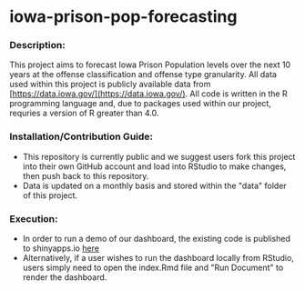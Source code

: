 # iowa-prison-pop-forecasting

### Description:  
This project aims to forecast Iowa Prison Population levels over the next 10 years at the offense classification and offense type granularity. 
All data used within this project is publicly available data from [https://data.iowa.gov/](https://data.iowa.gov/).
All code is written in the R programming language and, due to packages used within our project, requries a version of R greater than 4.0. 

### Installation/Contribution Guide:  
- This repository is currently public and we suggest users fork this project into their own GitHub account and load into RStudio to make changes, then push back to this repository.
- Data is updated on a monthly basis and stored within the "data" folder of this project.

### Execution:  
- In order to run a demo of our dashboard, the existing code is published to shinyapps.io [here](https://iowa-prison-forecast.shinyapps.io/iowa-prison-pop-forecasting/)
- Alternatively, if a user wishes to run the dashboard locally from RStudio, users simply need to open the index.Rmd file and "Run Document" to render the dashboard.
